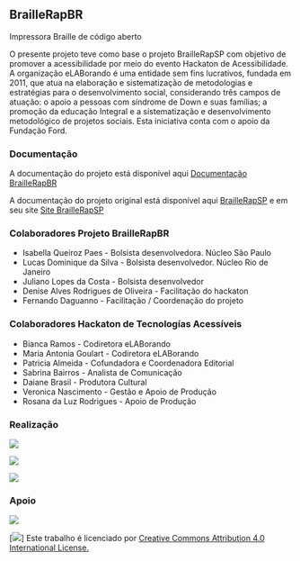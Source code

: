 ## BrailleRapBR

Impressora Braille de código aberto

O presente projeto teve como base o projeto BrailleRapSP com objetivo de promover a acessibilidade por meio do evento Hackaton de Acessibilidade.
A organização eLABorando é uma entidade sem fins lucrativos, fundada em 2011, que atua na elaboração e sistematização de metodologias e estratégias para o desenvolvimento social, considerando três campos de atuação:
o apoio a pessoas com síndrome de Down e suas famílias; a promoção da educação Integral e a sistematização e desenvolvimento metodológico de projetos sociais.
Esta iniciativa conta com o apoio da Fundação Ford.

### Documentação

A documentação do projeto está disponível aqui [Documentação BrailleRapBR](https://braillerap-br.readthedocs.io/pt/latest/)

A documentação do projeto original está disponível aqui [BrailleRapSP](https://braillerapsp-en.readthedocs.io/en/latest/index.html)
e em seu site [Site BrailleRapSP](http://www.braillerap.com)

### Colaboradores Projeto BrailleRapBR

* Isabella Queiroz Paes - Bolsista desenvolvedora. Núcleo São Paulo
* Lucas Dominique da Silva - Bolsista desenvolvedor. Núcleo Rio de Janeiro
* Juliano Lopes da Costa - Bolsista desenvolvedor
* Denise Alves Rodrigues de Oliveira - Facilitação do hackaton
* Fernando Daguanno - Facilitação / Coordenação do projeto

### Colaboradores Hackaton de Tecnologías Acessíveis

* Bianca Ramos - Codiretora eLABorando
* Maria Antonia Goulart - Codiretora eLABorando
* Patricia Almeida - Cofundadora e Coordenadora Editorial
* Sabrina Bairros - Analista de Comunicação
* Daiane Brasil - Produtora Cultural
* Veronica Nascimento - Gestão e Apoio de Produção
* Rosana da Luz Rodrigues - Apoio de Produção

### Realização


[<img src="https://static.wixstatic.com/media/ad89b2_43d402be6a3b4a6f82ba72afc7dffecf~mv2.jpg/v1/fill/w_148,h_74,al_c,q_80,usm_0.66_1.00_0.01/mais.webp">](https://www.elaborando.cc/mais)        

[<img src="https://static.wixstatic.com/media/ad89b2_890a8b7141df464285839718c3eb68c2~mv2.jpg/v1/fill/w_142,h_66,al_c,q_80,usm_0.66_1.00_0.01/photo_2020-10-14_20-45-09.webp">](https://www.elaborando.cc/)        

[<img src="https://static.wixstatic.com/media/ad89b2_708fb58e65ff42479b4c53e13c20609c~mv2.jpg/v1/fill/w_106,h_66,al_c,q_80,usm_0.66_1.00_0.01/midianinja.webp">](https://midianinja.org/)  



### Apoio


[<img src="https://static.wixstatic.com/media/ad89b2_45000cf1e7704836935281a9dbf2eb7a~mv2.png/v1/fill/w_314,h_54,al_c,q_85,usm_0.66_1.00_0.01/ford.webp">](https://www.fordfoundation.org/)  


[<img src="https://i.creativecommons.org/l/by/4.0/88x31.png">]
Este trabalho é licenciado por [Creative Commons Attribution 4.0 International License.](http://creativecommons.org/licenses/by/4.0/)
